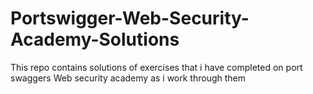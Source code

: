 # Portswigger-Web-Security-Academy-Solutions
This repo contains solutions of exercises that i have completed on port swaggers Web security academy as i work through them
